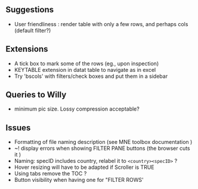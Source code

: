 
## Suggestions
- User friendliness : render table with only a few rows, and perhaps cols (default filter?)
  
## Extensions
 - A tick box to mark some of the rows (eg., upon inspection)
- KEYTABLE extension in datat table to navigate as in excel 
- Try 'bscols' with filters/check boxes and put them in a sidebar

## Queries to Willy 
- minimum pic size. Lossy compression acceptable? 

## Issues
- Formatting of file naming description (see MNE toolbox documentation )
- ~! display errors when showing FILTER PANE buttons (the browser cuts it )
- Naming: specID includes country, relabel it to `<country><specID>` ?
- Hover resizing will have to be adapted if Scroller is TRUE
- Using tabs remove the TOC ?
- Button visibility when having one for "FILTER ROWS' 